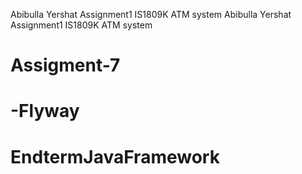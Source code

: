 Abibulla Yershat Assignment1 IS1809K ATM system
Abibulla Yershat Assignment1 IS1809K ATM system
# Assigment-7
# -Flyway
# EndtermJavaFramework
